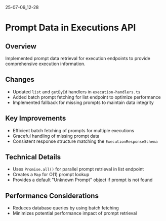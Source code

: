 25-07-09_12-28

# Prompt Data in Executions API

## Overview
Implemented prompt data retrieval for execution endpoints to provide comprehensive execution information.

## Changes
- Updated `list` and `getById` handlers in `execution-handlers.ts`
- Added batch prompt fetching for list endpoint to optimize performance
- Implemented fallback for missing prompts to maintain data integrity

## Key Improvements
- Efficient batch fetching of prompts for multiple executions
- Graceful handling of missing prompt data
- Consistent response structure matching the `ExecutionResponseSchema`

## Technical Details
- Uses `Promise.all()` for parallel prompt retrieval in list endpoint
- Creates a `Map` for O(1) prompt lookup
- Provides a default "Unknown Prompt" object if prompt is not found

## Performance Considerations
- Reduces database queries by using batch fetching
- Minimizes potential performance impact of prompt retrieval
